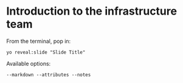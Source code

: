 
# Introduction to the infrastructure team

From the terminal, pop in:

  ```yo reveal:slide "Slide Title"```

Available options:

 ```--markdown --attributes --notes```
